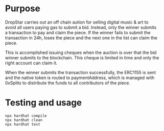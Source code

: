 # Purpose

DropStar carries out an off chain aution for selling digital music & art to avoid all users paying gas to submit a bid. Instead, only the winner submits a transaction to pay and claim the piece. If the winner fails to submit the transaction in 24h, loses the piece and the next one in the list can claim the piece.

This is accomplished issuing cheques when the auction is over that the bid winner submits to the blockchain. This cheque is limited in time and only the right account can claim it.

When the winner submits the transaction successfully, the ERC1155 is sent and the native token is routed to paymentAddress, which is managed with 0xSplits to distribute the funds to all contributors of the piece.

# Testing and usage

```shell
npx hardhat compile
npx hardhat clean
npx hardhat test
```